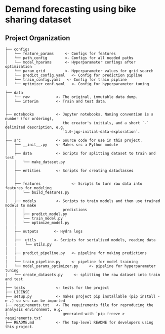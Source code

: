 # Demand forecasting using bike sharing dataset

Project Organization
------------
    ├── configs
    │   └── feature_params     <- Configs for features
    │   └── path_config        <- Configs for all needed paths
    │   └── model_hparams      <- Hyperparameter confings after optimization
    │   └── param_grid         <- Hyperparameter values for grid search
    │   └── predict_config.yaml   <- Config for prediction pipline
    │   └── train_config.yaml   <- Config for train pipline
    │   └── optimizer_conf.yaml   <- Config for hyperparameter tuning 

    ├── data
    │   └── raw            <- The original, immutable data dump.
    │   └── interim        <- Train and test data.
    │
    │
    ├── notebooks          <- Jupyter notebooks. Naming convention is a number (for ordering),
    │                         the creator's initials, and a short `-` delimited description, e.g.
    │                         `1.0-jqp-initial-data-exploration`.
    │
    ├── src                <- Source code for use in this project.
    │   ├── __init__.py    <- Makes src a Python module
    │   │
    │   ├── data           <- Scripts for splitting dataset to train and test
    │   │   └── make_dataset.py
    │   │
    │   ├── entities       <- Scripts for creating dataclasses
    │   │    
    │   │
    │   ├── features              <- Scripts to turn raw data into features for modeling
    │   │   └── build_features.py
    │   │
    │   ├── models         <- Scripts to train models and then use trained models to make
    │   │   │                 predictions
    │   │   ├── predict_model.py
    │   │   └── train_model.py
    │   │   └── optimize_model.py
    |   |
    │   ├── outputs       <- Hydra logs
    │   │   
    │   ├──  utils        <- Scripts for serialized models, reading data
    │   |    └── utils.py
    |   |
    |   ├── predict_pipeline.py   <- pipeline for making predictions
    |   |
    |   └── train_pipeline.py     <- pipeline for model training
    |   └── model_params_optimizer.py     <- pipeline for hyperparameter tuning  
    |   └── create_datasets.py     <- splitting the raw dataset into train and test
    |
    ├── tests              <- tests for the project
    ├── LICENSE
    ├── setup.py           <- makes project pip installable (pip install -e .) so src can be imported
    ├── requirements.txt   <- The requirements file for reproducing the analysis environment, e.g.
    │                         generated with `pip freeze > requirements.txt`
    ├── README.md          <- The top-level README for developers using this project.
